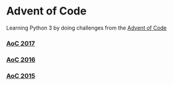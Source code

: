 # Advent of Code

Learning Python 3 by doing challenges from the [Advent of Code](http://adventofcode.com/2016) 

### [AoC 2017](2017/readme.md)
### [AoC 2016](2016/readme.md)
### [AoC 2015](2015/readme.md)